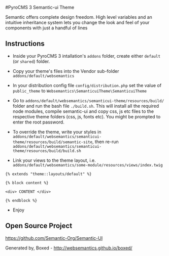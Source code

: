 #PyroCMS 3 Semantic-ui Theme

Semantic offers complete design freedom. High level variables and an intuitive inheritance system lets you change the look and feel of your components with just a handful of lines

## Instructions 

* Inside your PyroCMS 3 intallation's `addons` folder, create either `default` (or `shared`) folder.

* Copy your theme's files into the Vendor sub-folder `addons/default/websemantics`
  
* In your distribution config file `config/distribution.php` set the value of `public_theme` to `Websemantics\SemanticuiTheme\SemanticuiTheme`

* Go to `addons/default/websemantics/semanticui-theme/resources/build/` folder and run the bash file `./build.sh`. This will install all the required node modules, compile semantic-ui and copy css, js etc files to the respective theme folders (css, js, fonts etc). You might be prompted to enter the root password.

* To override the theme, write your styles in `addons/default/websemantics/semanticui-theme/resources/build/semantic-site`, then re-run `addons/default/websemantics/semanticui-theme/resources/build/build.sh`

* Link your views to the theme layout, i.e. `addons/default/websemantics/some-module/resources/views/index.twig`

```
{% extends "theme::layouts/default" %}

{% block content %}

<div> CONTENT </div>

{% endblock %}
```

* Enjoy

## Open Source Project 

https://github.com/Semantic-Org/Semantic-UI

Generated by, Boxed - http://websemantics.github.io/boxed/
